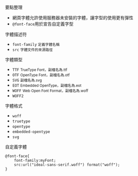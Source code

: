 要點整理
- 網頁字體允許使用服務器未安裝的字體，讓字型的使用更有彈性
- `@font-face`用於宣告自定義字型

字體描述符
- `font-family` <small>定義字體名稱</small>
- `src` <small>字體文件的來源路徑</small>

字體類型
- `TTF` <small>TrueType Font，副檔名為.ttf</small>
- `OTF` <small>OpenType Font，副檔名為.otf</small>
- `SVG` <small>副檔名為.svg</small>
- `EOT` <small>Embedded OpenType，副檔名為.eot</small>
- `WOFF` <small>Web Open Font Format，副檔名為.woff</small>
- `WOFF2`

字體格式
- `woff`
- `truetype`
- `opentype`
- `embedded-opentype`
- `svg`

自定義字體
```
@font-face{
	font-family:myFont;
	src:url("ideal-sans-serif.woff") format("woff");
}
```